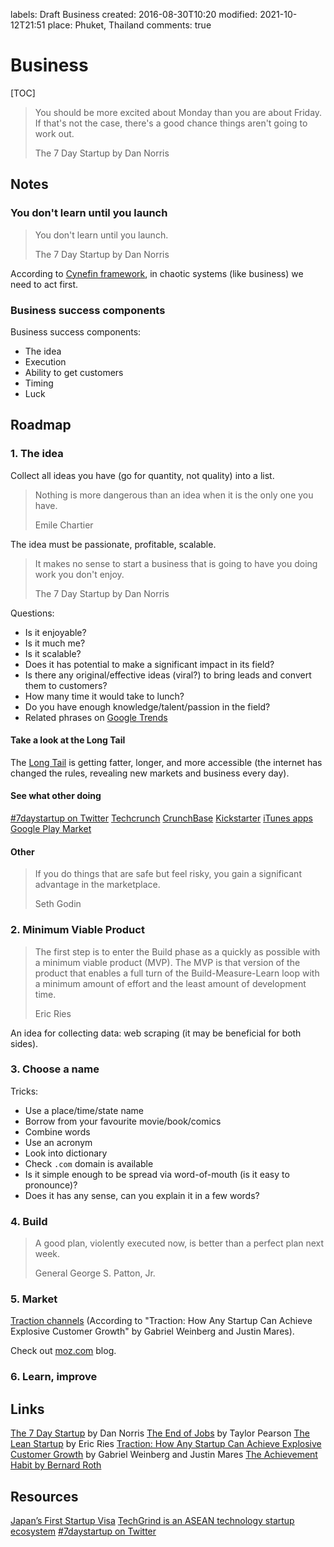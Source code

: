 labels: Draft
        Business
created: 2016-08-30T10:20
modified: 2021-10-12T21:51
place: Phuket, Thailand
comments: true

# Business

[TOC]

> You should be more excited about Monday than you are about Friday. If that's not the case, there's a good chance things aren't going to work out.
>
> The 7 Day Startup by Dan Norris

## Notes

### You don't learn until you launch

> You don't learn until you launch.
>
> The 7 Day Startup by Dan Norris

According to [Cynefin framework](https://en.wikipedia.org/wiki/Cynefin_Framework), in chaotic systems (like business) we need to act first.

### Business success components

Business success components:

- The idea
- Execution
- Ability to get customers
- Timing
- Luck

## Roadmap

### 1. The idea

Collect all ideas you have (go for quantity, not quality) into a list.

> Nothing is more dangerous than an idea when it is the only one you have.
>
> Emile Chartier

The idea must be passionate, profitable, scalable.

> It makes no sense to start a business that is going to have you doing work you don't enjoy.
>
> The 7 Day Startup by Dan Norris

Questions:

- Is it enjoyable?
- Is it much me?
- Is it scalable?
- Does it has potential to make a significant impact in its field?
- Is there any original/effective ideas (viral?) to bring leads and convert them to customers?
- How many time it would take to lunch?
- Do you have enough knowledge/talent/passion in the field?
- Related phrases on [Google Trends](https://www.google.com/trends/)

#### Take a look at the Long Tail

The [Long Tail](http://www.longtail.com/about.html) is getting fatter, longer, and more accessible (the internet has changed the rules, revealing new markets and business every day).

#### See what other doing

[#7daystartup on Twitter](https://twitter.com/search?q=%237daystartup)
[Techcrunch](https://techcrunch.com)
[CrunchBase](https://www.crunchbase.com)
[Kickstarter](https://www.kickstarter.com/discover/categories/technology)
[iTunes apps](http://www.apple.com/itunes/charts/paid-apps/)
[Google Play Market](https://play.google.com/store/apps)

#### Other

> If you do things that are safe but feel risky, you gain a significant advantage in the marketplace.
>
> Seth Godin

### 2. Minimum Viable Product

> The first step is to enter the Build phase as a quickly as possible with a minimum viable product (MVP). The MVP is that version of the product that enables a full turn of the Build-Measure-Learn loop with a minimum amount of effort and the least amount of development time.
>
> Eric Ries

An idea for collecting data: web scraping (it may be beneficial for both sides).

### 3. Choose a name

Tricks:

- Use a place/time/state name
- Borrow from your favourite movie/book/comics
- Combine words
- Use an acronym
- Look into dictionary
- Check `.com` domain is available
- Is it simple enough to be spread via word-of-mouth (is it easy to pronounce)?
- Does it has any sense, can you explain it in a few words?

### 4. Build

> A good plan, violently executed now, is better than a perfect plan next week.
>
> General George S. Patton, Jr.

### 5. Market

[Traction channels](/2016/06/business-terms#traction-channels) (According to "Traction: How Any Startup Can Achieve Explosive Customer Growth" by Gabriel Weinberg and Justin Mares).

Check out [moz.com](https://moz.com/) blog.

### 6. Learn, improve

## Links

[The 7 Day Startup](http://7daystartup.com/) by Dan Norris
[The End of Jobs](https://taylorpearson.me/eojbook) by Taylor Pearson
[The Lean Startup](http://theleanstartup.com) by Eric Ries
[Traction: How Any Startup Can Achieve Explosive Customer Growth](https://www.amazon.com/Traction-Startup-Achieve-Explosive-Customer-ebook/dp/B00TY3ZOMS) by Gabriel Weinberg and Justin Mares
[The Achievement Habit by Bernard Roth](https://www.amazon.com/Achievement-Habit-Wishing-Start-Command/dp/0062356100)

## Resources

[Japan’s First Startup Visa](http://www.city.fukuoka.lg.jp/keizai/r-support/business/startupviza_english.html)
[TechGrind is an ASEAN technology startup ecosystem](http://www.techgrind.asia/)
[#7daystartup on Twitter](https://twitter.com/search?q=%237daystartup)
